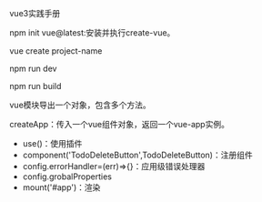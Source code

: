 vue3实践手册

npm init vue@latest:安装并执行create-vue。

vue create project-name



npm run dev

npm run build



vue模块导出一个对象，包含多个方法。

createApp：传入一个vue组件对象，返回一个vue-app实例。

- use()：使用插件
- component('TodoDeleteButton',TodoDeleteButton)：注册组件
- config.errorHandler=(err)=>{}：应用级错误处理器
- config.grobalProperties
- mount('#app')：渲染